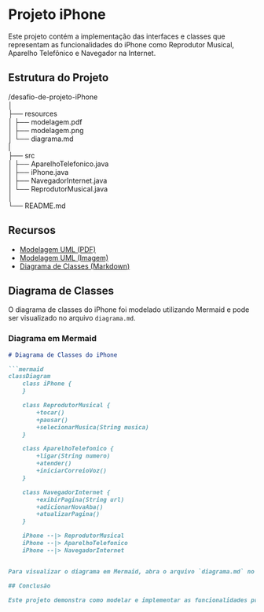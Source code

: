 # Projeto iPhone

Este projeto contém a implementação das interfaces e classes que representam as funcionalidades do iPhone como Reprodutor Musical, Aparelho Telefônico e Navegador na Internet.

## Estrutura do Projeto
/desafio-de-projeto-iPhone <br>
│<br>
├── resources<br>
│ ├── modelagem.pdf<br>
│ ├── modelagem.png<br>
│ └── diagrama.md<br>
| <br>
├── src<br>
│ ├── AparelhoTelefonico.java<br>
│ ├── iPhone.java<br>
│ ├── NavegadorInternet.java<br>
│ └── ReprodutorMusical.java<br>
│ <br>
└── README.md


## Recursos

- [Modelagem UML (PDF)](resources/modelagem.pdf)
- [Modelagem UML (Imagem)](resources/modelagem.png)
- [Diagrama de Classes (Markdown)](resources/classDiagram.md)

## Diagrama de Classes

O diagrama de classes do iPhone foi modelado utilizando Mermaid e pode ser visualizado no arquivo `diagrama.md`.

### Diagrama em Mermaid

```markdown
# Diagrama de Classes do iPhone

```mermaid
classDiagram
    class iPhone {
    }

    class ReprodutorMusical {
        +tocar()
        +pausar()
        +selecionarMusica(String musica)
    }

    class AparelhoTelefonico {
        +ligar(String numero)
        +atender()
        +iniciarCorreioVoz()
    }

    class NavegadorInternet {
        +exibirPagina(String url)
        +adicionarNovaAba()
        +atualizarPagina()
    }

    iPhone --|> ReprodutorMusical
    iPhone --|> AparelhoTelefonico
    iPhone --|> NavegadorInternet 


Para visualizar o diagrama em Mermaid, abra o arquivo `diagrama.md` no VS Code e utilize a pré-visualização de Markdown (`Ctrl+Shift+V` ou `Cmd+Shift+V` no macOS).

## Conclusão

Este projeto demonstra como modelar e implementar as funcionalidades principais de um iPhone utilizando Java e UML. A estrutura do projeto é organizada para facilitar a manutenção e a expansão futura.
